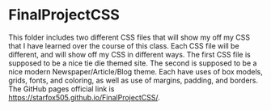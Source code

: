 # FinalProjectCSS

This folder includes two different CSS files that will show my off my CSS that I have learned over the course of this class. Each CSS file will be different, and will show off my CSS in different ways. The first CSS file is supposed to be a nice tie die themed site. The second is supposed to be a nice modern Newspaper/Article/Blog theme. Each have uses of box models, grids, fonts, and coloring, as well as use of margins, padding, and borders. The GitHub pages official link is https://starfox505.github.io/FinalProjectCSS/.
